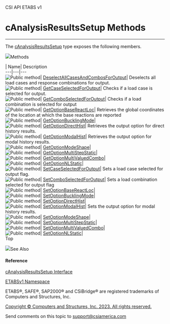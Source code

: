 ﻿

CSI API ETABS v1

# cAnalysisResultsSetup Methods  
  
---  
  
The [cAnalysisResultsSetup](25527ed4-d035-9576-e3ec-a63103f2c352.htm) type
exposes the following members.

![](../icons/SectionExpanded.png)Methods

| Name| Description  
---|---|---  
![Public method](../icons/pubmethod.gif)|
[DeselectAllCasesAndCombosForOutput](59e98a30-56bc-d6b7-00ff-e622b8f38224.htm)|
Deselects all load cases and response combinations for output.  
![Public method](../icons/pubmethod.gif)|
[GetCaseSelectedForOutput](76ee3052-9f18-fd0a-368c-828ff880318d.htm)|  Checks
if a load case is selected for output.  
![Public method](../icons/pubmethod.gif)|
[GetComboSelectedForOutput](a079962d-9455-ecc8-6667-f8bc6bf40317.htm)|  Checks
if a load combination is selected for output  
![Public method](../icons/pubmethod.gif)|
[GetOptionBaseReactLoc](13d5546b-9997-5097-0f36-4c20eb88a54b.htm)|  Retrieves
the global coordinates of the location at which the base reactions are
reported  
![Public method](../icons/pubmethod.gif)|
[GetOptionBucklingMode](cc52d5f2-f222-4442-5e84-58393d112a8d.htm)|  
![Public method](../icons/pubmethod.gif)|
[GetOptionDirectHist](a6f3b13b-1c0d-f8d4-2050-92365655df5d.htm)|  Retrieves
the output option for direct history results.  
![Public method](../icons/pubmethod.gif)|
[GetOptionModalHist](503e9679-30d3-0826-6505-c08bd9a2f2f8.htm)|  Retrieves the
output option for modal history results.  
![Public method](../icons/pubmethod.gif)|
[GetOptionModeShape](fc4249b0-7abc-6a81-a81d-b6f34233b0ec.htm)|  
![Public method](../icons/pubmethod.gif)|
[GetOptionMultiStepStatic](59a5a183-5d00-3734-2c6a-a82516839872.htm)|  
![Public method](../icons/pubmethod.gif)|
[GetOptionMultiValuedCombo](2e7a93d5-4dd6-7b49-8825-47a8dafa1fc1.htm)|  
![Public method](../icons/pubmethod.gif)|
[GetOptionNLStatic](c860a7a1-9ebb-e0c5-249a-ae3c4e88f208.htm)|  
![Public method](../icons/pubmethod.gif)|
[SetCaseSelectedForOutput](9a897e48-fbcd-d8cc-90f3-8aab80ae0e51.htm)|  Sets a
load case selected for output flag.  
![Public method](../icons/pubmethod.gif)|
[SetComboSelectedForOutput](50252dbb-7c20-eee8-ac7f-a58d8d50a695.htm)|  Sets a
load combination selected for output flag  
![Public method](../icons/pubmethod.gif)|
[SetOptionBaseReactLoc](e97dc297-8881-1400-795c-8a3dcd4250c8.htm)|  
![Public method](../icons/pubmethod.gif)|
[SetOptionBucklingMode](4e7ecd46-19ce-4334-33c9-ce00fec190f8.htm)|  
![Public method](../icons/pubmethod.gif)|
[SetOptionDirectHist](18e76e12-b578-e6dd-e1c2-0fc065dcebae.htm)|  
![Public method](../icons/pubmethod.gif)|
[SetOptionModalHist](0f2ce067-2764-ca48-83ef-4ef8c2e7c0f2.htm)|  Sets the
output option for modal history results.  
![Public method](../icons/pubmethod.gif)|
[SetOptionModeShape](7e39a7f0-7090-87fc-ad6f-b4c252733246.htm)|  
![Public method](../icons/pubmethod.gif)|
[SetOptionMultiStepStatic](d11ccc1a-11c1-84a9-ae06-76581f787e44.htm)|  
![Public method](../icons/pubmethod.gif)|
[SetOptionMultiValuedCombo](aa1ed7b4-1be1-638e-8050-bc38910a550c.htm)|  
![Public method](../icons/pubmethod.gif)|
[SetOptionNLStatic](70ee8920-c6e4-ae91-d223-4320b1090ca5.htm)|  
Top

![](../icons/SectionExpanded.png)See Also

#### Reference

[cAnalysisResultsSetup Interface](25527ed4-d035-9576-e3ec-a63103f2c352.htm)

[ETABSv1 Namespace](2780f1b8-2033-5289-2298-1cdb2a7508d9.htm)

ETABS®, SAFE®, SAP2000® and CSiBridge® are registered trademarks of Computers
and Structures, Inc.  

[Copyright © Computers and Structures, Inc. 2023. All rights
reserved.](http://www.csiamerica.com)

Send comments on this topic to
[support@csiamerica.com](mailto:support%40csiamerica.com?Subject=CSI%20API%20ETABS%20v1)

